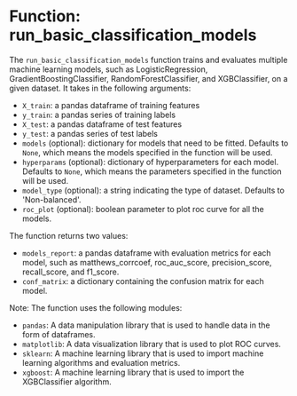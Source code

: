 # Function: run_basic_classification_models

The `run_basic_classification_models` function trains and evaluates multiple machine learning models, such as LogisticRegression, GradientBoostingClassifier, RandomForestClassifier, and XGBClassifier, on a given dataset. It takes in the following arguments:

- `X_train`: a pandas dataframe of training features
- `y_train`: a pandas series of training labels
- `X_test`: a pandas dataframe of test features
- `y_test`: a pandas series of test labels
- `models` (optional): dictionary for models that need to be fitted. Defaults to `None`, which means the models specified in the function will be used.
- `hyperparams` (optional): dictionary of hyperparameters for each model. Defaults to `None`, which means the parameters specified in the function will be used.
- `model_type` (optional): a string indicating the type of dataset. Defaults to 'Non-balanced'.
- `roc_plot` (optional): boolean parameter to plot roc curve for all the models.

The function returns two values:

- `models_report`: a pandas dataframe with evaluation metrics for each model, such as matthews_corrcoef, roc_auc_score, precision_score, recall_score, and f1_score.
- `conf_matrix`: a dictionary containing the confusion matrix for each model.

Note: The function uses the following modules:

- `pandas`: A data manipulation library that is used to handle data in the form of dataframes.
- `matplotlib`: A data visualization library that is used to plot ROC curves.
- `sklearn`: A machine learning library that is used to import machine learning algorithms and evaluation metrics.
- `xgboost`: A machine learning library that is used to import the XGBClassifier algorithm.
